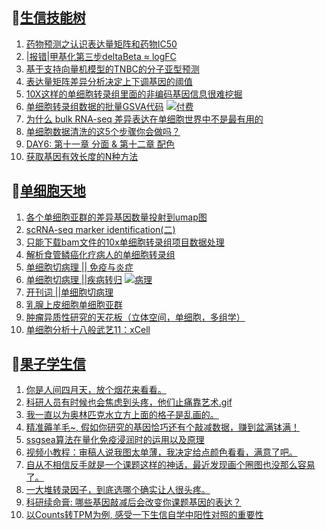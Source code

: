 ## 📝[生信技能树](https://github.com/ixxmu/mp_duty/issues?q=label%3A%E7%94%9F%E4%BF%A1%E6%8A%80%E8%83%BD%E6%A0%91+is%3Aclosed)
<!-- 1issueTable -->

1. [药物预测之认识表达量矩阵和药物IC50](https://github.com/ixxmu/mp_duty/issues/2301) 
2. [|报错|甲基化第三步deltaBeta ≈ logFC](https://github.com/ixxmu/mp_duty/issues/2288) 
3. [基于支持向量机模型的TNBC的分子亚型预测](https://github.com/ixxmu/mp_duty/issues/2287) 
4. [表达量矩阵差异分析决定上下调基因的阈值](https://github.com/ixxmu/mp_duty/issues/2270) 
5. [10X这样的单细胞转录组里面的非编码基因信息很难挖掘](https://github.com/ixxmu/mp_duty/issues/2257) 
6. [单细胞转录组数据的批量GSVA代码](https://github.com/ixxmu/mp_duty/issues/2256) [![付费](https://img.shields.io/github/labels/ixxmu/mp_duty/付费)](https://github.com/ixxmu/mp_duty/labels/付费)
7. [为什么 bulk RNA-seq 差异表达在单细胞世界中不是最有用的](https://github.com/ixxmu/mp_duty/issues/2251) 
8. [单细胞数据清洗的这5个步骤你会做吗？](https://github.com/ixxmu/mp_duty/issues/2250) 
9. [DAY6: 第十一章 分面 & 第十二章 配色](https://github.com/ixxmu/mp_duty/issues/2242) 
10. [获取基因有效长度的N种方法](https://github.com/ixxmu/mp_duty/issues/2235) 
<!-- 1issueTable -->
## 📝[单细胞天地](https://github.com/ixxmu/mp_duty/issues?q=label%3A%E5%8D%95%E7%BB%86%E8%83%9E%E5%A4%A9%E5%9C%B0+is%3Aclosed)
<!-- 2issueTable -->

1. [各个单细胞亚群的差异基因数量投射到umap图](https://github.com/ixxmu/mp_duty/issues/2308) 
2. [scRNA-seq marker identification(二)](https://github.com/ixxmu/mp_duty/issues/2303) 
3. [只能下载bam文件的10x单细胞转录组项目数据处理](https://github.com/ixxmu/mp_duty/issues/2279) 
4. [解析食管鳞癌化疗病人的单细胞转录组](https://github.com/ixxmu/mp_duty/issues/2203) 
5. [单细胞切病理 || 免疫与炎症](https://github.com/ixxmu/mp_duty/issues/2175) 
6. [单细胞切病理 ||疾病转归](https://github.com/ixxmu/mp_duty/issues/2173) [![病理](https://img.shields.io/github/labels/ixxmu/mp_duty/病理)](https://github.com/ixxmu/mp_duty/labels/病理)
7. [开刊词 ||单细胞切病理](https://github.com/ixxmu/mp_duty/issues/2156) 
8. [乳腺上皮细胞单细胞亚群](https://github.com/ixxmu/mp_duty/issues/2113) 
9. [肿瘤异质性研究的天花板（立体空间，单细胞，多组学）](https://github.com/ixxmu/mp_duty/issues/2110) 
10. [单细胞分析十八般武艺11：xCell](https://github.com/ixxmu/mp_duty/issues/2025) 
<!-- 2issueTable -->

## 📝[果子学生信](https://github.com/ixxmu/mp_duty/issues?q=label%3A%E6%9E%9C%E5%AD%90%E5%AD%A6%E7%94%9F%E4%BF%A1+is%3Aclosed)
<!-- 3issueTable -->

1. [你是人间四月天，放个烟花来看看。](https://github.com/ixxmu/mp_duty/issues/2291) 
2. [科研人员有时候也会焦虑到头疼，他们止痛靠艺术.gif](https://github.com/ixxmu/mp_duty/issues/2290) 
3. [我一直以为奥林匹克水立方上面的格子是乱画的。](https://github.com/ixxmu/mp_duty/issues/2289) 
4. [精准薅羊毛~, 假如你研究的基因恰巧还有个敲减数据，赚到盆满钵满！](https://github.com/ixxmu/mp_duty/issues/2265) 
5. [ssgsea算法在量化免疫浸润时的运用以及原理](https://github.com/ixxmu/mp_duty/issues/2264) 
6. [视频小教程：审稿人说我图太单薄，我决定给点颜色看看，满意了吧。](https://github.com/ixxmu/mp_duty/issues/2249) 
7. [自从不相信反手就是一个课题这样的神话，最近发现画个圈图也没那么容易了。](https://github.com/ixxmu/mp_duty/issues/2248) 
8. [一大堆转录因子，到底选哪个确实让人很头疼。](https://github.com/ixxmu/mp_duty/issues/2228) 
9. [科研续命膏: 哪些基因敲减后会改变你课题基因的表达？](https://github.com/ixxmu/mp_duty/issues/2222) 
10. [以Counts转TPM为例, 感受一下生信自学中阳性对照的重要性](https://github.com/ixxmu/mp_duty/issues/2209) 
<!-- 3issueTable -->
